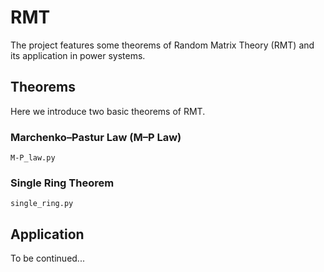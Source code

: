 # RMT
The project features some theorems of Random Matrix Theory (RMT) and its application in power systems.
## Theorems
Here we introduce two basic theorems of RMT.
### Marchenko–Pastur Law (M–P Law)
`M-P_law.py`
### Single Ring Theorem
`single_ring.py`
## Application
To be continued...
